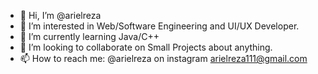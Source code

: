 - 👋 Hi, I’m @arielreza
- 👀 I’m interested in Web/Software Engineering and UI/UX Developer.
- 🌱 I’m currently learning Java/C++
- 💞️ I’m looking to collaborate on Small Projects about anything.
- 📫 How to reach me: @arielreza on instagram
                       arielreza111@gmail.com

<!---
arielreza/arielreza is a ✨ special ✨ repository because its `README.md` (this file) appears on your GitHub profile.
You can click the Preview link to take a look at your changes.
--->
